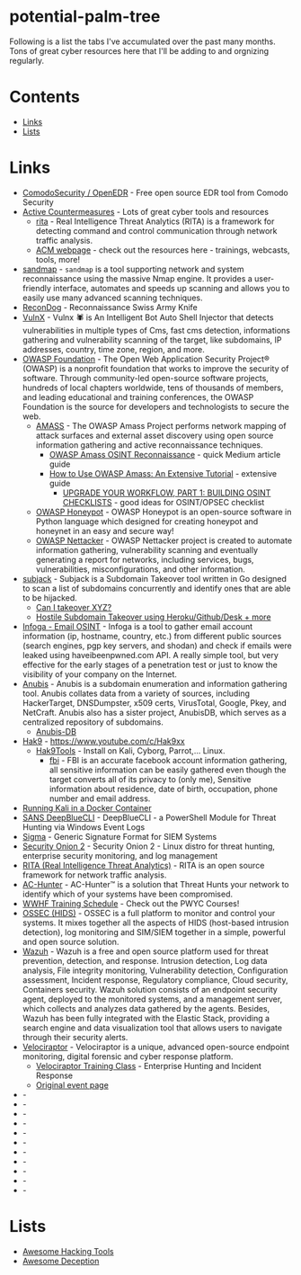 # potential-palm-tree

Following is a list the tabs I've accumulated over the past many months. Tons of great cyber resources here that I'll be adding to and orgnizing regularly.

# Contents

- [Links](#links)
- [Lists](#lists)

# Links

- [ComodoSecurity / OpenEDR](https://github.com/ComodoSecurity/openedr) - Free open source EDR tool from Comodo Security
- [Active Countermeasures](https://github.com/activecm) - Lots of great cyber tools and resources
  - [rita](https://github.com/activecm/rita) - Real Intelligence Threat Analytics (RITA) is a framework for detecting command and control communication through network traffic analysis.
  - [ACM webpage](https://www.activecountermeasures.com/) - check out the resources here - trainings, webcasts, tools, more!
- [sandmap](https://github.com/trimstray/sandmap) - `sandmap` is a tool supporting network and system reconnaissance using the massive Nmap engine. It provides a user-friendly interface, automates and speeds up scanning and allows you to easily use many advanced scanning techniques.
- [ReconDog](https://github.com/s0md3v/ReconDog) - Reconnaissance Swiss Army Knife
- [VulnX](https://github.com/anouarbensaad/vulnx) - Vulnx 🕷️ is An Intelligent Bot Auto Shell Injector that detects vulnerabilities in multiple types of Cms, fast cms detection, informations gathering and vulnerability scanning of the target, like subdomains, IP addresses, country, time zone, region, and more.
- [OWASP Foundation](https://github.com/OWASP) - The Open Web Application Security Project® (OWASP) is a nonprofit foundation that works to improve the security of software. Through community-led open-source software projects, hundreds of local chapters worldwide, tens of thousands of members, and leading educational and training conferences, the OWASP Foundation is the source for developers and technologists to secure the web.
  - [AMASS](https://github.com/OWASP/Amass) - The OWASP Amass Project performs network mapping of attack surfaces and external asset discovery using open source information gathering and active reconnaissance techniques.
    - [OWASP Amass OSINT Reconnaissance](https://medium.com/hacker-toolbelt/owasp-amass-osint-reconnaissance-9b57d81fb958) - quick Medium article guide
    - [How to Use OWASP Amass: An Extensive Tutorial](https://www.dionach.com/blog/how-to-use-owasp-amass-an-extensive-tutorial/) - extensive guide
      - [UPGRADE YOUR WORKFLOW, PART 1: BUILDING OSINT CHECKLISTS](https://www.trustedsec.com/blog/upgrade-your-workflow-part-1-building-osint-checklists/) - good ideas for OSINT/OPSEC checklist
  - [OWASP Honeypot](https://github.com/OWASP/Python-Honeypot) - OWASP Honeypot is an open-source software in Python language which designed for creating honeypot and honeynet in an easy and secure way!
  - [OWASP Nettacker](https://github.com/OWASP/Nettacker) - OWASP Nettacker project is created to automate information gathering, vulnerability scanning and eventually generating a report for networks, including services, bugs, vulnerabilities, misconfigurations, and other information.
- [subjack](https://github.com/haccer/subjack) - Subjack is a Subdomain Takeover tool written in Go designed to scan a list of subdomains concurrently and identify ones that are able to be hijacked.
  - [Can I takeover XYZ?](https://github.com/EdOverflow/can-i-take-over-xyz)
  - [Hostile Subdomain Takeover using Heroku/Github/Desk + more](https://labs.detectify.com/2014/10/21/hostile-subdomain-takeover-using-herokugithubdesk-more/)
- [Infoga - Email OSINT](https://github.com/m4ll0k/Infoga) - Infoga is a tool to gather email account information (ip, hostname, country, etc.) from different public sources (search engines, pgp key servers, and shodan) and check if emails were leaked using haveibeenpwned.com API. A really simple tool, but very effective for the early stages of a penetration test or just to know the visibility of your company on the Internet.
- [Anubis](https://github.com/jonluca/Anubis) - Anubis is a subdomain enumeration and information gathering tool. Anubis collates data from a variety of sources, including HackerTarget, DNSDumpster, x509 certs, VirusTotal, Google, Pkey, and NetCraft. Anubis also has a sister project, AnubisDB, which serves as a centralized repository of subdomains.
  - [Anubis-DB](https://github.com/jonluca/Anubis-DB)
- [Hak9](https://github.com/xHak9x) - https://www.youtube.com/c/Hak9xx
  - [Hak9Tools](https://github.com/xHak9x/Hak9Tools) - Install on Kali, Cyborg, Parrot,... Linux.
    - [fbi](https://github.com/xHak9x/fbi) - FBI is an accurate facebook account information gathering, all sensitive information can be easily gathered even though the target converts all of its privacy to (only me), Sensitive information about residence, date of birth, occupation, phone number and email address.
- [Running Kali in a Docker Container](https://airman604.medium.com/kali-linux-in-a-docker-container-5a06311624eb)
- [SANS DeepBlueCLI](https://github.com/sans-blue-team/DeepBlueCLI) - DeepBlueCLI - a PowerShell Module for Threat Hunting via Windows Event Logs
- [Sigma](https://github.com/SigmaHQ/sigma) - Generic Signature Format for SIEM Systems
- [Security Onion 2](https://github.com/Security-Onion-Solutions/securityonion/blob/master/VERIFY_ISO.md) - Security Onion 2 - Linux distro for threat hunting, enterprise security monitoring, and log management
- [RITA (Real Intelligence Threat Analytics)](https://www.activecountermeasures.com/free-tools/rita/) - RITA is an open source framework for network traffic analysis.
- [AC-Hunter](https://www.activecountermeasures.com/ac-hunter-features/) - AC-Hunter™ is a solution that Threat Hunts your network to identify which of your systems have been compromised.
- [WWHF Training Schedule](https://wildwesthackinfest.com/training-schedule/) - Check out the PWYC Courses!
- [OSSEC (HIDS)](https://github.com/ossec/ossec-hids) - OSSEC is a full platform to monitor and control your systems. It mixes together all the aspects of HIDS (host-based intrusion detection), log monitoring and SIM/SIEM together in a simple, powerful and open source solution.
- [Wazuh](https://github.com/wazuh/wazuh) - Wazuh is a free and open source platform used for threat prevention, detection, and response. Intrusion detection, Log data analysis, File integrity monitoring, Vulnerability detection, Configuration assessment, Incident response, Regulatory compliance, Cloud security, Containers security. Wazuh solution consists of an endpoint security agent, deployed to the monitored systems, and a management server, which collects and analyzes data gathered by the agents. Besides, Wazuh has been fully integrated with the Elastic Stack, providing a search engine and data visualization tool that allows users to navigate through their security alerts.
- [Velociraptor](https://github.com/velocidex/velociraptor/releases) - Velociraptor is a unique, advanced open-source endpoint monitoring, digital forensic and cyber response platform.
  - [Velociraptor Training Class](https://drive.google.com/drive/folders/1BIMaJ4jzghIsTcFiSmDthBUmE1Ca2HnC?usp=sharing) - Enterprise Hunting and Incident Response
  - [Original event page](https://www.eventbrite.com.au/e/enterprise-hunting-and-incident-response-public-online-edition-tickets-150894598807)
- []() - 
- []() - 
- []() - 
- []() - 
- []() - 
- []() - 
- []() - 
- []() - 
- []() - 
- []() - 
- []() - 



# Lists

- [Awesome Hacking Tools](https://github.com/m4ll0k/Awesome-Hacking-Tools)
- [Awesome Deception](https://github.com/tolgadevsec/Awesome-Deception)
